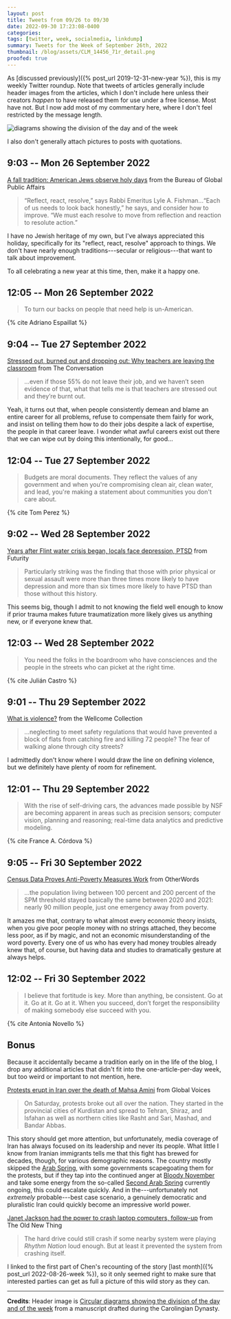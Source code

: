 ```yaml
---
layout: post
title: Tweets from 09/26 to 09/30
date: 2022-09-30 17:23:08-0400
categories:
tags: [twitter, week, socialmedia, linkdump]
summary: Tweets for the Week of September 26th, 2022
thumbnail: /blog/assets/CLM_14456_71r_detail.png
proofed: true
---
```


As [discussed previously]({% post_url 2019-12-31-new-year %}), this is my weekly Twitter roundup.  Note that tweets of articles generally include header images from the articles, which I don't include here unless their creators *happen* to have released them for use under a free license.  Most have not.  But I now add most of my commentary here, where I don't feel restricted by the message length.

![diagrams showing the division of the day and of the week](/blog/assets/CLM_14456_71r_detail.png "diagrams showing the division of the day and of the week")

I also don't generally attach pictures to posts with quotations.

## 9:03 -- Mon 26 September 2022

[<i class="fab fa-twitter-square"></i>](https://twitter.com/jcolag/status/1574384039666008066) [A fall tradition: American Jews observe holy days](https://share.america.gov/fall-tradition-american-jews-observe-holy-days/) from the Bureau of Global Public Affairs

 > “Reflect, react, resolve,” says Rabbi Emeritus Lyle A. Fishman...“Each of us needs to look back honestly,” he says, and consider how to improve. “We must each resolve to move from reflection and reaction to resolute action.”

I have no Jewish heritage of my own, but I've always appreciated this holiday, specifically for its "reflect, react, resolve" approach to things.  We don't have nearly enough traditions---secular or religious---that want to talk about improvement.

To all celebrating a new year at this time, then, make it a happy one.

## 12:05 -- Mon 26 September 2022

[<i class="fab fa-twitter-square"></i>](https://twitter.com/jcolag/status/1574429841813901318)

 > To turn our backs on people that need help is un-American.

{% cite Adriano Espaillat %}

## 9:04 -- Tue 27 September 2022

[<i class="fab fa-twitter-square"></i>](https://twitter.com/jcolag/status/1574746679198175232) [Stressed out, burned out and dropping out: Why teachers are leaving the classroom](https://theconversation.com/stressed-out-burned-out-and-dropping-out-why-teachers-are-leaving-the-classroom-190724) from The Conversation

 > ...even if those 55% do not leave their job, and we haven’t seen evidence of that, what that tells me is that teachers are stressed out and they’re burnt out.

Yeah, it turns out that, when people consistently demean and blame an entire career for all problems, refuse to compensate them fairly for work, and insist on telling them how to do their jobs despite a lack of expertise, the people in that career leave.  I wonder what awful careers exist out there that we can wipe out by doing this intentionally, for good...

## 12:04 -- Tue 27 September 2022

[<i class="fab fa-twitter-square"></i>](https://twitter.com/jcolag/status/1574791977857683462)

 > Budgets are moral documents. They reflect the values of any government and when you're compromising clean air, clean water, and lead, you're making a statement about communities you don't care about.

{% cite Tom Perez %}

## 9:02 -- Wed 28 September 2022

[<i class="fab fa-twitter-square"></i>](https://twitter.com/jcolag/status/1575108563877478400) [Years after Flint water crisis began, locals face depression, PTSD](https://www.futurity.org/flint-water-lead-depression-ptsd-2802352/) from Futurity

 > Particularly striking was the finding that those with prior physical or sexual assault were more than three times more likely to have depression and more than six times more likely to have PTSD than those without this history.

This seems big, though I admit to not knowing the field well enough to know if prior trauma makes future traumatization more likely gives us anything new, or if everyone knew that.

## 12:03 -- Wed 28 September 2022

[<i class="fab fa-twitter-square"></i>](https://twitter.com/jcolag/status/1575154113897185280)

 > You need the folks in the boardroom who have consciences and the people in the streets who can picket at the right time.

{% cite Julián Castro %}

## 9:01 -- Thu 29 September 2022

[<i class="fab fa-twitter-square"></i>](https://twitter.com/jcolag/status/1575470699967401984) [What is violence?](https://wellcomecollection.org/articles/YxnGPxEAACMAng-s) from the Wellcome Collection

 > ...neglecting to meet safety regulations that would have prevented a block of flats from catching fire and killing 72 people? The fear of walking alone through city streets?

I admittedly don't know where I would draw the line on defining violence, but we definitely have plenty of room for refinement.

## 12:01 -- Thu 29 September 2022

[<i class="fab fa-twitter-square"></i>](https://twitter.com/jcolag/status/1575515998433775622)

 > With the rise of self-driving cars, the advances made possible by NSF are becoming apparent in areas such as precision sensors; computer vision, planning and reasoning; real-time data analytics and predictive modeling.

{% cite France A. Córdova %}

## 9:05 -- Fri 30 September 2022

[<i class="fab fa-twitter-square"></i>](https://twitter.com/jcolag/status/1575834094470062080) [Census Data Proves Anti-Poverty Measures Work](https://otherwords.org/census-data-proves-anti-poverty-measures-work/) from OtherWords

 > ...the population living between 100 percent and 200 percent of the SPM threshold stayed basically the same between 2020 and 2021: nearly 90 million people, just one emergency away from poverty.

It amazes me that, contrary to what almost every economic theory insists, when you give poor people money with no strings attached, they become less poor, as if by magic, and not an economic misunderstanding of the word poverty.  Every one of us who has every had money troubles already knew that, of course, but having data and studies to dramatically gesture at always helps.

## 12:02 -- Fri 30 September 2022

[<i class="fab fa-twitter-square"></i>](https://twitter.com/jcolag/status/1575878638527926272)

 > I believe that fortitude is key. More than anything, be consistent. Go at it. Go at it. Go at it. When you succeed, don’t forget the responsibility of making somebody else succeed with you.

{% cite Antonia Novello %}

## Bonus

Because it accidentally became a tradition early on in the life of the blog, I drop any additional articles that didn't fit into the one-article-per-day week, but too weird or important to not mention, here.

<i class="fas fa-square"></i> [Protests erupt in Iran over the death of Mahsa Amini](https://globalvoices.org/2022/09/23/protests-erupt-in-iran-over-the-death-of-mahsa-amini/) from Global Voices

 > On Saturday, protests broke out all over the nation. They started in the provincial cities of Kurdistan and spread to Tehran, Shiraz, and Isfahan as well as northern cities like Rasht and Sari, Mashad, and Bandar Abbas.

This story should get more attention, but unfortunately, media coverage of Iran has always focused on its leadership and never its people.  What little I know from Iranian immigrants tells me that this fight has brewed for decades, though, for various demographic reasons.  The country mostly skipped the [Arab Spring](https://en.wikipedia.org/wiki/Arab_Spring), with some governments scapegoating them for the protests, but if they tap into the continued anger at [Bloody November](https://en.wikipedia.org/wiki/2019%E2%80%932020_Iranian_protests) and take some energy from the so-called [Second Arab Spring](https://en.wikipedia.org/wiki/2018%E2%80%932022_Arab_protests) currently ongoing, this could escalate quickly.  And in the---unfortunately not *extremely* probable---best case scenario, a genuinely democratic and pluralistic Iran could quickly become an impressive world power.

<i class="fas fa-square"></i> [Janet Jackson had the power to crash laptop computers, follow-up](https://devblogs.microsoft.com/oldnewthing/20220920-00/?p=107201) from The Old New Thing

 > The hard drive could still crash if some nearby system were playing *Rhythm Nation* loud enough. But at least it prevented the system from crashing itself.

I linked to the first part of Chen's recounting of the story [last month]({% post_url 2022-08-26-week %}), so it only seemed right to make sure that interested parties can get as full a picture of this wild story as they can.

* * *

**Credits**:  Header image is [Circular diagrams showing the division of the day and of the week](https://commons.wikimedia.org/wiki/File:CLM_14456_71r_detail.jpg) from a manuscript drafted during the Carolingian Dynasty.
